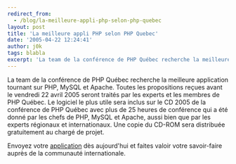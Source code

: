 ```yaml
---
redirect_from:
  - /blog/la-meilleure-appli-php-selon-php-quebec
layout: post
title: 'La meilleure appli PHP selon PHP Quebec'
date: '2005-04-22 12:24:41'
author: j0k
tags: blabla
excerpt: 'La team de la conférence de PHP Québec recherche la meilleure application tournant sur PHP, MySQL et Apache. Toutes les propositions reçues avant le vendredi 22 avril 2005 seront traités par les experts et les membres de PHP Québec.   Le logiciel le plus utile sera inclus sur le CD 2005 de la conférence de PHP Québec avec plus de 25 heures de conférence qui a été donné      ...'
---
```


La team de la conférence de PHP Québec recherche la meilleure application tournant sur PHP, MySQL et Apache. Toutes les propositions reçues avant le vendredi 22 avril 2005 seront traités par les experts et les membres de PHP Québec.   Le logiciel le plus utile sera inclus sur le CD 2005 de la conférence de PHP Québec avec plus de 25 heures de conférence qui a été donné par les chefs de PHP, MySQL et Apache, aussi bien que par les experts régionaux et internationaux. Une copie du CD-ROM sera distribuée gratuitement au chargé de projet.

Envoyez votre [application](http://conf.phpquebec.org/en/cdrom2005/application) dès aujourd'hui et faites valoir votre savoir-faire auprès de la communauté internationale.
